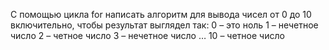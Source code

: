 С помощью цикла for написать алгоритм для вывода чисел от 0 до 10 включительно, чтобы результат выглядел так:
0 – это ноль
1 – нечетное число
2 – четное число
3 – нечетное число
…
10 – четное число